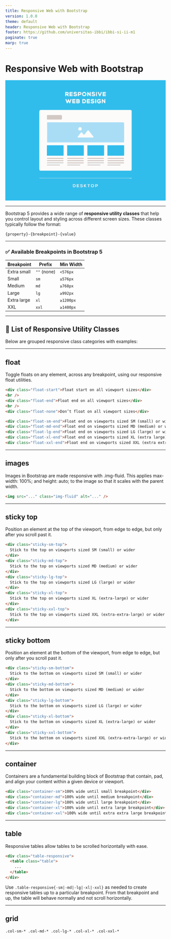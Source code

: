```yaml
---
title: Responsive Web with Bootstrap
version: 1.0.0
theme: default
header: Responsive Web with Bootstrap
footer: https://github.com/universitas-ibbi/ibbi-si-ii-m1
paginate: true
marp: true
---
```


<!--
_class: lead
_paginate: skip
-->

# Responsive Web with Bootstrap

![bg right](./images/pertemuan-8-rwd.gif)

---

Bootstrap 5 provides a wide range of **responsive utility classes** that help you control layout and styling across different screen sizes. These classes typically follow the format:

```
{property}-{breakpoint}-{value}
```

---

### ✅ **Available Breakpoints in Bootstrap 5**

| Breakpoint  | Prefix      | Min Width |
| ----------- | ----------- | --------- |
| Extra small | `""` (none) | `<576px`  |
| Small       | `sm`        | `≥576px`  |
| Medium      | `md`        | `≥768px`  |
| Large       | `lg`        | `≥992px`  |
| Extra large | `xl`        | `≥1200px` |
| XXL         | `xxl`       | `≥1400px` |

---

## 🔧 **List of Responsive Utility Classes**

Below are grouped responsive class categories with examples:

---

## float

Toggle floats on any element, across any breakpoint, using our responsive float utilities.

```html
<div class="float-start">Float start on all viewport sizes</div>
<br />
<div class="float-end">Float end on all viewport sizes</div>
<br />
<div class="float-none">Don’t float on all viewport sizes</div>
```

```HTML
<div class="float-sm-end">Float end on viewports sized SM (small) or wider</div><br>
<div class="float-md-end">Float end on viewports sized MD (medium) or wider</div><br>
<div class="float-lg-end">Float end on viewports sized LG (large) or wider</div><br>
<div class="float-xl-end">Float end on viewports sized XL (extra large) or wider</div><br>
<div class="float-xxl-end">Float end on viewports sized XXL (extra extra large) or wider</div><br>
```

---

## images

Images in Bootstrap are made responsive with .img-fluid. This applies max-width: 100%; and height: auto; to the image so that it scales with the parent width.

```html
<img src="..." class="img-fluid" alt="..." />
```

---

## sticky top

Position an element at the top of the viewport, from edge to edge, but only after you scroll past it.

```html
<div class="sticky-sm-top">
  Stick to the top on viewports sized SM (small) or wider
</div>
<div class="sticky-md-top">
  Stick to the top on viewports sized MD (medium) or wider
</div>
<div class="sticky-lg-top">
  Stick to the top on viewports sized LG (large) or wider
</div>
<div class="sticky-xl-top">
  Stick to the top on viewports sized XL (extra-large) or wider
</div>
<div class="sticky-xxl-top">
  Stick to the top on viewports sized XXL (extra-extra-large) or wider
</div>
```

---

## sticky bottom

Position an element at the bottom of the viewport, from edge to edge, but only after you scroll past it.

```html
<div class="sticky-sm-bottom">
  Stick to the bottom on viewports sized SM (small) or wider
</div>
<div class="sticky-md-bottom">
  Stick to the bottom on viewports sized MD (medium) or wider
</div>
<div class="sticky-lg-bottom">
  Stick to the bottom on viewports sized LG (large) or wider
</div>
<div class="sticky-xl-bottom">
  Stick to the bottom on viewports sized XL (extra-large) or wider
</div>
<div class="sticky-xxl-bottom">
  Stick to the bottom on viewports sized XXL (extra-extra-large) or wider
</div>
```

---

## container

Containers are a fundamental building block of Bootstrap that contain, pad, and align your content within a given device or viewport.

```html
<div class="container-sm">100% wide until small breakpoint</div>
<div class="container-md">100% wide until medium breakpoint</div>
<div class="container-lg">100% wide until large breakpoint</div>
<div class="container-xl">100% wide until extra large breakpoint</div>
<div class="container-xxl">100% wide until extra extra large breakpoint</div>
```

---

## table

Responsive tables allow tables to be scrolled horizontally with ease.

```html
<div class="table-responsive">
  <table class="table">
    ...
  </table>
</div>
```

Use `.table-responsive{-sm|-md|-lg|-xl|-xxl}` as needed to create responsive tables up to a particular breakpoint. From that breakpoint and up, the table will behave normally and not scroll horizontally.

---

## grid

```html
.col-sm-* .col-md-* .col-lg-* .col-xl-* .col-xxl-*
```
